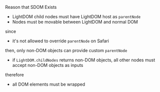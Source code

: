 Reason that SDOM Exists

* LightDOM child nodes must have LightDOM host as `parentNode`
* Nodes must be movable between LightDOM and normal DOM

since

* it's not allowed to override `parentNode` on Safari

then, only non-DOM objects can provide custom `parentNode`

* if `LightDOM.childNodes` returns non-DOM objects, all other nodes must accept non-DOM objects as inputs

therefore

* all DOM elements must be wrapped


